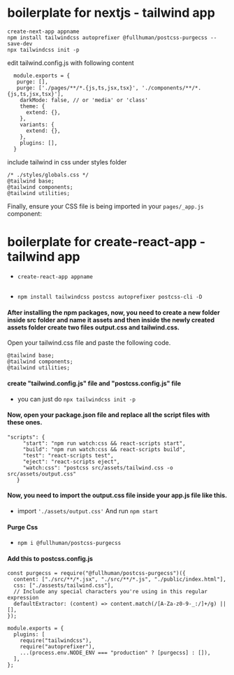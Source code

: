 # boilerplate for nextjs - tailwind app

```
create-next-app appname
npm install tailwindcss autoprefixer @fullhuman/postcss-purgecss --save-dev
npx tailwindcss init -p
```

edit tailwind.config.js with following content
```
  module.exports = {
   purge: [],
   purge: ['./pages/**/*.{js,ts,jsx,tsx}', './components/**/*.{js,ts,jsx,tsx}'],
    darkMode: false, // or 'media' or 'class'
    theme: {
      extend: {},
    },
    variants: {
      extend: {},
    },
    plugins: [],
  }
```

include tailwind in css under styles folder
```
/* ./styles/globals.css */
@tailwind base;
@tailwind components;
@tailwind utilities;
```
Finally, ensure your CSS file is being imported in your `pages/_app.js` component:


# boilerplate for create-react-app - tailwind app

- `create-react-app appname`

##
- `npm install tailwindcss postcss autoprefixer postcss-cli -D`

#### After installing the npm packages, now, you need to create a new folder inside src folder and name it assets and then inside the newly created assets folder create two files output.css and tailwind.css.
Open your tailwind.css file and paste the following code.
``` 
@tailwind base;
@tailwind components;
@tailwind utilities; 
```

#### create "tailwind.config.js" file and "postcss.config.js" file
- you can just do `npx tailwindcss init -p`

#### Now, open your package.json file and replace all the script files with these ones.
```  
"scripts": {
     "start": "npm run watch:css && react-scripts start",
     "build": "npm run watch:css && react-scripts build",
     "test": "react-scripts test",
     "eject": "react-scripts eject",
     "watch:css": "postcss src/assets/tailwind.css -o src/assets/output.css"
   }
```

#### Now, you need to import the output.css file inside your app.js file like this.
- import `'./assets/output.css'` And run `npm start`

#### Purge Css
- `npm i @fullhuman/postcss-purgecss`

#### Add this to postcss.config.js
```
const purgecss = require("@fullhuman/postcss-purgecss")({
  content: ["./src/**/*.jsx", "./src/**/*.js", "./public/index.html"],
  css: ["./assests/tailwind.css"],
  // Include any special characters you're using in this regular expression
  defaultExtractor: (content) => content.match(/[A-Za-z0-9-_:/]+/g) || [],
});

module.exports = {
  plugins: [
    require("tailwindcss"),
    require("autoprefixer"),
    ...(process.env.NODE_ENV === "production" ? [purgecss] : []),
  ],
};
```
